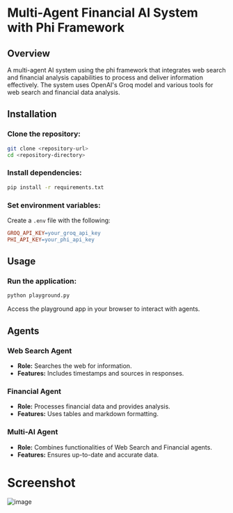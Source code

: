# Multi-Agent Financial AI System with Phi Framework

## Overview

A multi-agent AI system using the phi framework that integrates web search and financial analysis capabilities to process and deliver information effectively. The system uses OpenAI's Groq model and various tools for web search and financial data analysis.

## Installation

### Clone the repository:

```bash
git clone <repository-url>
cd <repository-directory>
```

### Install dependencies:

```bash
pip install -r requirements.txt
```

### Set environment variables:

Create a `.env` file with the following:

```makefile
GROQ_API_KEY=your_groq_api_key
PHI_API_KEY=your_phi_api_key
```

## Usage

### Run the application:

```bash
python playground.py
```

Access the playground app in your browser to interact with agents.

## Agents

### Web Search Agent

* **Role:** Searches the web for information.
* **Features:** Includes timestamps and sources in responses.

### Financial Agent

* **Role:** Processes financial data and provides analysis.
* **Features:** Uses tables and markdown formatting.

### Multi-AI Agent

* **Role:** Combines functionalities of Web Search and Financial agents.
* **Features:** Ensures up-to-date and accurate data.

# Screenshot
![image](https://github.com/user-attachments/assets/73edd032-524d-4d62-a7e4-80f65c8d2d9e)


## 
